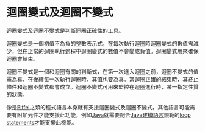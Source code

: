 # 迴圈變式及迴圈不變式

迴圈變式及迴圈不變式是判斷迴圈正確性的工具。

迴圈變式是一個初值不為負的整數表示式，在每次執行迴圈時迴圈變式的數值需減少，但在正常的迴圈執行過程中迴圈變式的數值不會變成負值。迴圈變式用來確保迴圈會結束。

迴圈不變式是一個和迴圈有關的判斷式，在第一次進入迴圈之前，迴圈不變式的值需為真，在後續每一次執行迴圈時，其值也要為真。當迴圈正確的結束時，其終止條件和迴圈不變式都會成立。迴圈不變式可用來監控在迴圈進行時，某一指定性質的狀態。

像是[Eiffel](https://zh.wikipedia.org/wiki/Eiffel)之類的程式語言本身就有支援迴圈變式及迴圈不變式，其他語言可能需要有附加元件才能支援此功能，例如[Java](https://zh.wikipedia.org/wiki/Java)就需要配合[Java建模語言](https://zh.wikipedia.org/w/index.php?title=Java%E5%BB%BA%E6%A8%A1%E8%AA%9E%E8%A8%80&action=edit&redlink=1)規範的[loop statements](http://www.eecs.ucf.edu/~leavens/JML//jmlrefman/jmlrefman_12.html#SEC168)才能支援此機能。

